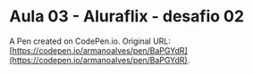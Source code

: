 # Aula 03 - Aluraflix - desafio 02

A Pen created on CodePen.io. Original URL: [https://codepen.io/armanoalves/pen/BaPGYdR](https://codepen.io/armanoalves/pen/BaPGYdR).

